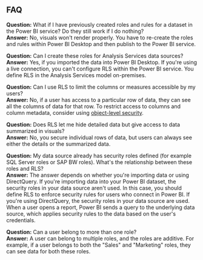 ## FAQ

**Question:** What if I have previously created roles and rules for a dataset in the Power BI service? Do they still work if I do nothing?  
**Answer:** No, visuals won't render properly. You have to re-create the roles and rules within Power BI Desktop and then publish to the Power BI service.

**Question:** Can I create these roles for Analysis Services data sources?  
**Answer:** Yes, if you imported the data into Power BI Desktop. If you're using a live connection, you can't configure RLS within the Power BI service. You define RLS in the Analysis Services model on-premises.

**Question:** Can I use RLS to limit the columns or measures accessible by my users?  
**Answer:** No, if a user has access to a particular row of data, they can see all the columns of data for that row. To restrict access to columns and column metadata, consider using [object-level security](../enterprise/service-admin-ols.md).

**Question:** Does RLS let me hide detailed data but give access to data summarized in visuals?  
**Answer:** No, you secure individual rows of data, but users can always see either the details or the summarized data.

**Question:** My data source already has security roles defined (for example SQL Server roles or SAP BW roles). What's the relationship between these roles and RLS?  
**Answer:** The answer depends on whether you're importing data or using DirectQuery. If you're importing data into your Power BI dataset, the security roles in your data source aren't used. In this case, you should define RLS to enforce security rules for users who connect in Power BI. If you're using DirectQuery, the security roles in your data source are used. When a user opens a report, Power BI sends a query to the underlying data source, which applies security rules to the data based on the user's credentials.

**Question:** Can a user belong to more than one role?  
**Answer:** A user can belong to multiple roles, and the roles are additive. For example, if a user belongs to both the "Sales" and "Marketing" roles, they can see data for both these roles.
